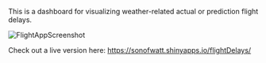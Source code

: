 This is a dashboard for visualizing weather-related actual or prediction flight delays.

![FlightAppScreenshot](https://docwatson.ai/wp-content/uploads/2021/12/flightApp-1024x629.png)

Check out a live version here: https://sonofwatt.shinyapps.io/flightDelays/
